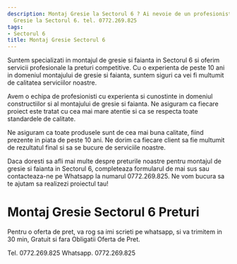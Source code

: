 ```yaml
---
description: Montaj Gresie la Sectorul 6 ? Ai nevoie de un profesionist in Montaj
  Gresie la Sectorul 6. tel. 0772.269.825
tags:
- Sectorul 6
title: Montaj Gresie Sectorul 6
---
```



Suntem specializati in montajul de gresie si faianta in Sectorul 6 si oferim servicii profesionale la preturi competitive. Cu o experienta de peste 10 ani in domeniul montajului de gresie si faianta, suntem siguri ca vei fi multumit de calitatea serviciilor noastre.

Avem o echipa de profesionisti cu experienta si cunostinte in domeniul constructiilor si al montajului de gresie si faianta. Ne asiguram ca fiecare proiect este tratat cu cea mai mare atentie si ca se respecta toate standardele de calitate.

Ne asiguram ca toate produsele sunt de cea mai buna calitate, fiind prezente in piata de peste 10 ani. Ne dorim ca fiecare client sa fie multumit de rezultatul final si sa se bucure de serviciile noastre.

Daca doresti sa afli mai multe despre preturile noastre pentru montajul de gresie si faianta in Sectorul 6, completeaza formularul de mai sus sau contacteaza-ne pe Whatsapp la numarul 0772.269.825. Ne vom bucura sa te ajutam sa realizezi proiectul tau!

# Montaj Gresie Sectorul 6 Preturi
Pentru o oferta de pret, va rog sa imi scrieti pe whatsapp, si va trimitem in 30 min, Gratuit si fara Obligatii Oferta de Pret.

Tel. 0772.269.825
Whatsapp. 0772.269.825
